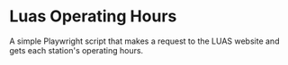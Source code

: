 # Luas Operating Hours

A simple Playwright script that makes a request to the LUAS website and gets each station's operating hours.